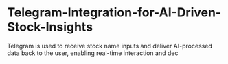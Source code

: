 # Telegram-Integration-for-AI-Driven-Stock-Insights
Telegram is used to receive stock name inputs and deliver AI-processed data back to the user, enabling real-time interaction and dec
